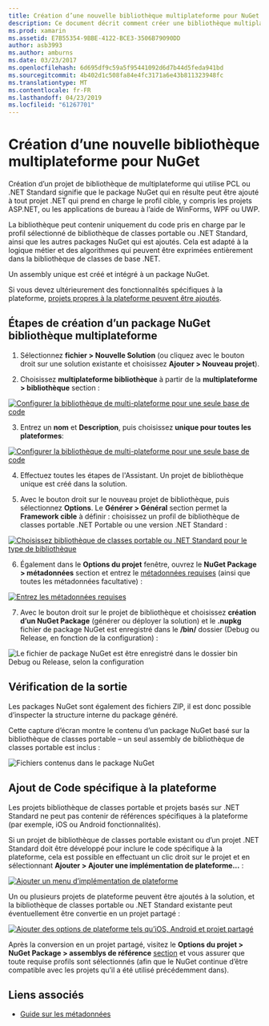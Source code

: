 ```yaml
---
title: Création d’une nouvelle bibliothèque multiplateforme pour NuGet
description: Ce document décrit comment créer une bibliothèque multiplateforme pour une utilisation avec NuGet. Cette technique est adaptée à la logique métier et les algorithmes qui peuvent être exprimées entièrement dans la bibliothèque de classes de Base .NET et seront exécutera donc sur toutes les plateformes cibles sans code spécifique à la plateforme.
ms.prod: xamarin
ms.assetid: E7B55354-9BBE-4122-BCE3-3506B79090DD
author: asb3993
ms.author: amburns
ms.date: 03/23/2017
ms.openlocfilehash: 6d695df9c59a5f95441092d6d7b44d5feda941bd
ms.sourcegitcommit: 4b402d1c508fa84e4fc3171a6e43b811323948fc
ms.translationtype: MT
ms.contentlocale: fr-FR
ms.lasthandoff: 04/23/2019
ms.locfileid: "61267701"
---
```

# <a name="creating-a-new-multiplatform-library-for-nuget"></a>Création d’une nouvelle bibliothèque multiplateforme pour NuGet

Création d’un projet de bibliothèque de multiplateforme qui utilise PCL ou .NET Standard signifie que le package NuGet qui en résulte peut être ajouté à tout projet .NET qui prend en charge le profil cible, y compris les projets ASP.NET, ou les applications de bureau à l’aide de WinForms, WPF ou UWP.

La bibliothèque peut contenir uniquement du code pris en charge par le profil sélectionné de bibliothèque de classes portable ou .NET Standard, ainsi que les autres packages NuGet qui est ajoutés.
Cela est adapté à la logique métier et des algorithmes qui peuvent être exprimées entièrement dans la bibliothèque de classes de base .NET.

Un assembly unique est créé et intégré à un package NuGet.

Si vous devez ultérieurement des fonctionnalités spécifiques à la plateforme, [projets propres à la plateforme peuvent être ajoutés](#add-platforms).

## <a name="steps-to-create-a-multiplatform-library-nuget"></a>Étapes de création d’un package NuGet bibliothèque multiplateforme

1. Sélectionnez **fichier > Nouvelle Solution** (ou cliquez avec le bouton droit sur une solution existante et choisissez **Ajouter > Nouveau projet**).

2. Choisissez **multiplateforme bibliothèque** à partir de la **multiplateforme > bibliothèque** section :

  [![](single-codebase-images/mulitplatform-library-sml.png "Configurer la bibliothèque de multi-plateforme pour une seule base de code")](single-codebase-images/mulitplatform-library.png#lightbox)

3. Entrez un **nom** et **Description**, puis choisissez **unique pour toutes les plateformes**:

  [![](single-codebase-images/single-configure-sml.png "Configurer la bibliothèque de multi-plateforme pour une seule base de code")](single-codebase-images/single-configure.png#lightbox)

4. Effectuez toutes les étapes de l'Assistant. Un projet de bibliothèque unique est créé dans la solution.

5. Avec le bouton droit sur le nouveau projet de bibliothèque, puis sélectionnez **Options**. Le **Générer > Général** section permet la **Framework cible** à définir : choisissez un profil de bibliothèque de classes portable .NET Portable ou une version .NET Standard :

  [![](single-codebase-images/single-choose-type-sml.png "Choisissez bibliothèque de classes portable ou .NET Standard pour le type de bibliothèque")](single-codebase-images/single-choose-type.png#lightbox)

6. Également dans le **Options du projet** fenêtre, ouvrez le **NuGet Package > métadonnées** section et entrez le [métadonnées requises](~/cross-platform/app-fundamentals/nuget-multiplatform-libraries/metadata.md) (ainsi que toutes les métadonnées facultative) :

  [![](single-codebase-images/single-metadata-sml.png "Entrez les métadonnées requises")](single-codebase-images/single-metadata.png#lightbox)

7. Avec le bouton droit sur le projet de bibliothèque et choisissez **création d’un NuGet Package** (générer ou déployer la solution) et le **.nupkg** fichier de package NuGet est enregistré dans le **/bin/** dossier (Debug ou Release, en fonction de la configuration) :

  ![](single-codebase-images/create-nuget-package.png "Le fichier de package NuGet est être enregistré dans le dossier bin Debug ou Release, selon la configuration")


## <a name="verifying-the-output"></a>Vérification de la sortie

Les packages NuGet sont également des fichiers ZIP, il est donc possible d’inspecter la structure interne du package généré.

Cette capture d’écran montre le contenu d’un package NuGet basé sur la bibliothèque de classes portable – un seul assembly de bibliothèque de classes portable est inclus :

![](single-codebase-images/nuget-output.png "Fichiers contenus dans le package NuGet")

<a name="add-platforms" />

## <a name="adding-platform-specific-code"></a>Ajout de Code spécifique à la plateforme

Les projets bibliothèque de classes portable et projets basés sur .NET Standard ne peut pas contenir de références spécifiques à la plateforme (par exemple, iOS ou Android fonctionnalités).

Si un projet de bibliothèque de classes portable existant ou d’un projet .NET Standard doit être développé pour inclure le code spécifique à la plateforme, cela est possible en effectuant un clic droit sur le projet et en sélectionnant **Ajouter > Ajouter une implémentation de plateforme...** :

[![](single-codebase-images/add-later-sml.png "Ajouter un menu d’implémentation de plateforme")](single-codebase-images/add-later.png#lightbox)

Un ou plusieurs projets de plateforme peuvent être ajoutés à la solution, et la bibliothèque de classes portable ou .NET Standard existante peut éventuellement être convertie en un projet partagé :

[![](single-codebase-images/add-later-platforms-sml.png "Ajouter des options de plateforme tels qu’iOS, Android et projet partagé")](single-codebase-images/add-later-platforms-sml.png#lightbox)

Après la conversion en un projet partagé, visitez le **Options du projet > NuGet Package > assemblys de référence**
[section](~/cross-platform/app-fundamentals/nuget-multiplatform-libraries/platform-specific.md) et vous assurer que toute requise profils sont sélectionnés (afin que le NuGet continue d’être compatible avec les projets qu’il a été utilisé précédemment dans).


## <a name="related-links"></a>Liens associés

- [Guide sur les métadonnées](~/cross-platform/app-fundamentals/nuget-multiplatform-libraries/metadata.md)
